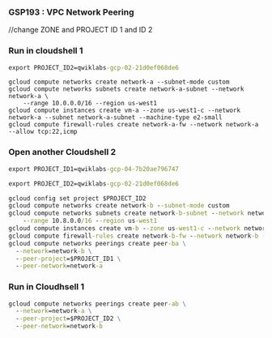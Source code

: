### GSP193 :  VPC Network Peering 

//change ZONE and PROJECT ID 1 and ID 2 

### Run in cloudshell 1
```cmd
export PROJECT_ID2=qwiklabs-gcp-02-21d0ef068de6
```
```
gcloud compute networks create network-a --subnet-mode custom
gcloud compute networks subnets create network-a-subnet --network network-a \
    --range 10.0.0.0/16 --region us-west1 
gcloud compute instances create vm-a --zone us-west1-c --network network-a --subnet network-a-subnet --machine-type e2-small 
gcloud compute firewall-rules create network-a-fw --network network-a --allow tcp:22,icmp
```
### Open another Cloudshell 2
```cmd
export PROJECT_ID1=qwiklabs-gcp-04-7b20ae796747
```
```cmd
export PROJECT_ID2=qwiklabs-gcp-02-21d0ef068de6
```
```cmd
gcloud config set project $PROJECT_ID2
gcloud compute networks create network-b --subnet-mode custom
gcloud compute networks subnets create network-b-subnet --network network-b \
    --range 10.8.0.0/16 --region us-west1 
gcloud compute instances create vm-b --zone us-west1-c --network network-b --subnet network-b-subnet --machine-type e2-small
gcloud compute firewall-rules create network-b-fw --network network-b --allow tcp:22,icmp
gcloud compute networks peerings create peer-ba \
  --network=network-b \
  --peer-project=$PROJECT_ID1 \
  --peer-network=network-a
```
### Run in Cloudhsell 1
```cmd
gcloud compute networks peerings create peer-ab \
  --network=network-a \
  --peer-project=$PROJECT_ID2 \
  --peer-network=network-b
```

